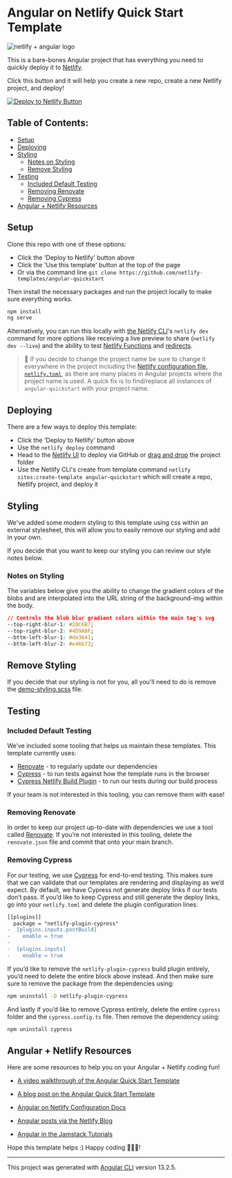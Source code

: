 # Angular on Netlify Quick Start Template    
![netlify + angular logo](https://res.cloudinary.com/dzkoxrsdj/image/upload/v1646339469/angular_wzrs5o.png)

This is a bare-bones Angular project that has everything you need to quickly deploy it to [Netlify](https://netlify.com). 

Click this button and it will help you create a new repo, create a new Netlify project, and deploy!

[![Deploy to Netlify Button](https://www.netlify.com/img/deploy/button.svg)](https://app.netlify.com/start/deploy?repository=https://github.com/netlify-templates/angular-quickstart)

## Table of Contents:

- [Setup](#setup)
- [Deploying](#deploying)
- [Styling](#styling)
  - [Notes on Styling](#notes-on-styling)
  - [Remove Styling](#remove-styling)
- [Testing](#testing)
  - [Included Default Testing](#included-default-testing)
  - [Removing Renovate](#removing-renovate)
  - [Removing Cypress](#removing-cypress)
- [Angular + Netlify Resources](#angular--netlify-resources)

## Setup

Clone this repo with one of these options:
- Click the 'Deploy to Netlify' button above
- Click the 'Use this template' button at the top of the page
- Or via the command line `git clone https://github.com/netlify-templates/angular-quickstart`

Then install the necessary packages and run the project locally to make sure everything works.

```bash
npm install
ng serve
```

Alternatively, you can run this locally with [the Netlify CLI](https://docs.netlify.com/cli/get-started/)'s `netlify dev` command for more options like receiving a live preview to share (`netlify dev --live`) and the ability to test [Netlify Functions](https://www.netlify.com/products/functions) and [redirects](https://docs.netlify.com/routing/redirects/). 

> 🚨 If you decide to change the project name be sure to change it everywhere in the project including the [Netlify configuration file, `netlify.toml`](./netlify.toml), as there are many places in Angular projects where the project name is used. A quick fix is to find/replace all instances of `angular-quickstart` with your project name.

## Deploying

There are a few ways to deploy this template:
- Click the 'Deploy to Netlify' button above 
- Use the `netlify deploy` command
- Head to the [Netlify UI](https://app.netlify.com/) to deploy via GitHub or [drag and drop](https://app.netlify.com/drop) the project folder
- Use the Netlify CLI's create from template command `netlify sites:create-template angular-quickstart` which will create a repo, Netlify project, and deploy it

## Styling

We've added some modern styling to this template using css within an external stylesheet, this will allow you to easily remove our styling and add in your own. 

If you decide that you want to keep our styling you can review our style notes below. 

### Notes on Styling

The variables below give you the ability to change the gradient colors of the blobs and are interpolated into the URL string of the background-img within the body. 

```css
// Controls the blob blur gradient colors within the main tag's svg
--top-right-blur-1: #20C6B7;
--top-right-blur-2: #4D9ABF;
--bttm-left-blur-1: #de3641;
--bttm-left-blur-2: #e46b73;
```

## Remove Styling

If you decide that our styling is not for you, all you'll need to do is remove the [demo-styling.scss](https://github.com/netlify-templates/angular-quickstart/blob/tn/designUpdates/src/demo-styling.scss) file. 

## Testing

### Included Default Testing

We’ve included some tooling that helps us maintain these templates. This template currently uses:

- [Renovate](https://www.mend.io/free-developer-tools/renovate/) - to regularly update our dependencies
- [Cypress](https://www.cypress.io/) - to run tests against how the template runs in the browser
- [Cypress Netlify Build Plugin](https://github.com/cypress-io/netlify-plugin-cypress) - to run our tests during our build process

If your team is not interested in this tooling, you can remove them with ease!

### Removing Renovate

In order to keep our project up-to-date with dependencies we use a tool called [Renovate](https://github.com/marketplace/renovate). If you’re not interested in this tooling, delete the `renovate.json` file and commit that onto your main branch.

### Removing Cypress

For our testing, we use [Cypress](https://www.cypress.io/) for end-to-end testing. This makes sure that we can validate that our templates are rendering and displaying as we’d expect. By default, we have Cypress not generate deploy links if our tests don’t pass. If you’d like to keep Cypress and still generate the deploy links, go into your `netlify.toml` and delete the plugin configuration lines:

```diff
[[plugins]]
  package = "netlify-plugin-cypress"
-  [plugins.inputs.postBuild]
-    enable = true
-
-  [plugins.inputs]
-    enable = true 
```

If you’d like to remove the `netlify-plugin-cypress` build plugin entirely, you’d need to delete the entire block above instead. And then make sure sure to remove the package from the dependencies using:

```bash
npm uninstall -D netlify-plugin-cypress
```

And lastly if you’d like to remove Cypress entirely, delete the entire `cypress` folder and the `cypress.config.ts` file. Then remove the dependency using:

```bash
npm uninstall cypress
```

## Angular + Netlify Resources

Here are some resources to help you on your Angular + Netlify coding fun!

- [A video walkthrough of the Angular Quick Start Template](https://youtu.be/rNAiN94bBUs)
- [A blog post on the Angular Quick Start Template](https://www.netlify.com/blog/get-started-with-angular-on-netlify-quickly)

- [Angular on Netlify Configuration Docs](https://docs.netlify.com/configure-builds/common-configurations/angular/)
- [Angular posts via the Netlify Blog](https://www.netlify.com/tags/angular/)
- [Angular in the Jamstack Tutorials](https://explorers.netlify.com/learn/angular-in-the-jamstack)

Hope this template helps :) Happy coding 👩🏻‍💻!

---

This project was generated with [Angular CLI](https://github.com/angular/angular-cli) version 13.2.5.
